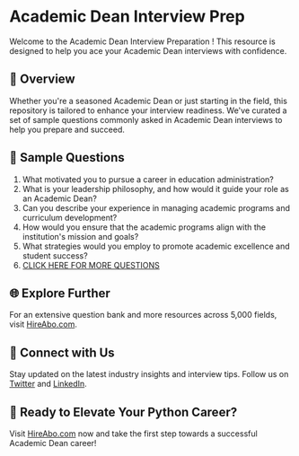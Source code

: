 # Academic Dean Interview Prep

Welcome to the Academic Dean Interview Preparation ! This resource is designed to help you ace your Academic Dean interviews with confidence.

## 🚀 Overview

Whether you're a seasoned Academic Dean or just starting in the field, this repository is tailored to enhance your interview readiness. We've curated a set of sample questions commonly asked in Academic Dean interviews to help you prepare and succeed.

## 📝 Sample Questions

1. What motivated you to pursue a career in education administration?
2. What is your leadership philosophy, and how would it guide your role as an Academic Dean?
3. Can you describe your experience in managing academic programs and curriculum development?
4. How would you ensure that the academic programs align with the institution's mission and goals?
5. What strategies would you employ to promote academic excellence and student success?
6. [CLICK HERE FOR MORE QUESTIONS](https://hireabo.com/job/4_1_7/Academic%20Dean)

## 🌐 Explore Further

For an extensive question bank and more resources across 5,000 fields, visit [HireAbo.com](https://www.hireabo.com).

## 📱 Connect with Us

Stay updated on the latest industry insights and interview tips. Follow us on [Twitter](https://twitter.com/hireabo) and [LinkedIn](https://www.linkedin.com/in/hire-abo-3609972a8/).

## 🚀 Ready to Elevate Your Python Career?

Visit [HireAbo.com](https://www.hireabo.com) now and take the first step towards a successful Academic Dean career!